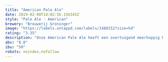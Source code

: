 ```yaml
---
title: "American Pale Ale"
date: 2019-02-08T14:02:56.156345Z
style: "Pale Ale - American"
brewery: "Brouwerij Groninger"
image: "https://labels.untappd.com/labels/1488152?size=hd"
rating: "3.35"
description: "Onze American Pale Ale heeft een overtuigend meerhoppig karakter. Helder, goudgeel kleurig bier met intens kruidige smaak. Ingrediënten: pilsmout, ongemoute spelt (30%), tarwe-, en Munichmout, Saazhop, water en gist. "
abv: "8.0"
ibu: "50"
robots: noindex,nofollow
---
```

